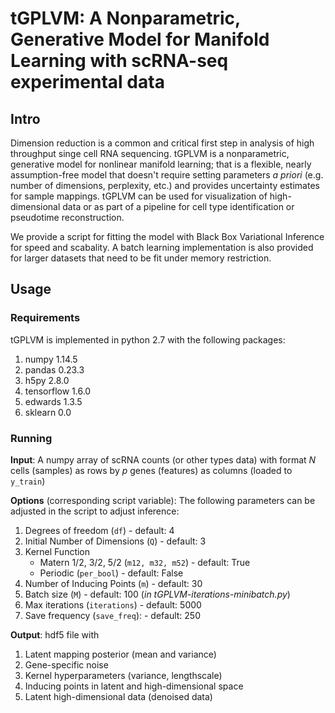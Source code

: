 # tGPLVM: A Nonparametric, Generative Model for Manifold Learning with scRNA-seq experimental data
## Intro

Dimension reduction is a common and critical first step in analysis of high throughput singe cell RNA sequencing. tGPLVM is a nonparametric, generative model for nonlinear manifold learning; that is a flexible, nearly assumption-free model that doesn't require setting parameters *a priori* (e.g. number of dimensions, perplexity, etc.) and provides uncertainty estimates for sample mappings. tGPLVM can be used for visualization of high-dimensional data or as part of a pipeline for cell type identification or pseudotime reconstruction. 

We provide a script for fitting the model with Black Box Variational Inference for speed and scabality. A batch learning implementation is also provided for larger datasets that need to be fit under memory restriction.

## Usage

### Requirements

tGPLVM is implemented in python 2.7 with the following packages:
1. numpy 1.14.5
2. pandas 0.23.3
3. h5py 2.8.0
4. tensorflow 1.6.0
5. edwards 1.3.5
6. sklearn 0.0

### Running
**Input**: A numpy array of scRNA counts (or other types data) with format *N* cells (samples) as rows by *p* genes (features) as columns (loaded to ```y_train```)

**Options** (corresponding script variable):
The following parameters can be adjusted in the script to adjust inference:

1. Degrees of freedom (```df```) - default: 4
2. Initial Number of Dimensions (```Q```) - default: 3
3. Kernel Function
    + Matern 1/2, 3/2, 5/2 (```m12, m32, m52```) - default: True
    + Periodic (```per_bool```) - default: False
4. Number of Inducing Points (```m```) - default: 30
5. Batch size (```M```) - default: 100 (*in tGPLVM-iterations-minibatch.py*)
6. Max iterations (```iterations```) - default: 5000
7. Save frequency (```save_freq```): - default: 250

**Output**: hdf5 file with
1. Latent mapping posterior (mean and variance)
2. Gene-specific noise
3. Kernel hyperparameters (variance, lengthscale)
4. Inducing points in latent and high-dimensional space
5. Latent high-dimensional data (denoised data)


